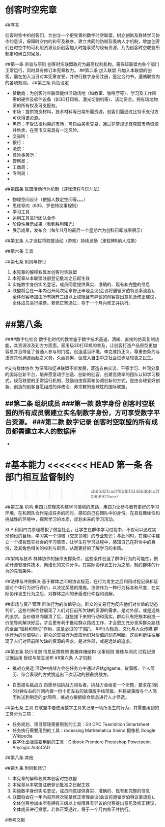 ﻿# 创客时空宪章

##序言

创客时空中的创客们，为创立一个更完善的数字时空联盟，树立创新及群体学习协作的意识，保障时空内的和平及秩序，建立共同的防御及吸纳人才机制，增加创客们在时空中的可利用资源及新创客加入时能享受的现有资源，乃为创客时空联盟所制定和确立的宪章。

##第一条 宗旨与原则
创客时空联盟政府为最高权利机构，需保证联盟内各个部门正常运行，同时具有修订本宪章权力。
##第二条 加入联盟
凡加入本联盟的创客，需在加入当日对本宪章宣誓，并进行数字身份注册，签定合约书，遵循联盟内的各项规则。
##第三条 角色设定
- 赞助商：为创客时空联盟提供活动场地（如教室、咖啡厅等）、学习及工作所需的硬件及软件设备（如3D打印机、激光切割机等）、活动资金。拥有场地物资的所有权及可支配权。
- 市场：提供物资材料，技术材料等日常所需资源，创客们需通过比特币支付方可获得该资源。
- 黑市：不受法律约束的市场，可自由买卖交易，通过非常规途径获取市场资源并售卖。在黑市交易具有一定风险。
- 交易所：
- 银行：
- 法院：
- 律师事务所：
- 警察局：
- 工商局：
- 专利局：
-

##第四条 联盟活动行为机制（游戏流程与玩儿法）
- 物理空间设计（依据人数定空间等。。。）
- 思维导向（635，罗伯特议事规则）
- 学习工具
- 运用工具进行团队合作
- 阶段性展示成果（看到胜利曙光）
- 展示成果，发布会（每年11月的最后一个星期六为创科日即成果展示）

##第五条 人才选拔将联盟活动（游戏）持续发扬（里程碑&前人成果）

##第六条 工具

##第七条 附则与修订
1. 本宪章的解释权属本创客时空联盟
2. 本宪章从本联盟注册登记批准之日起生效
3. 实施数字身份实名登记，成员同意提供真实、准确的、现有和完整的信息
4. 联盟将会在一年内召开两次宪章修正审理会议(会议将遵循罗伯特议事流程)。全体创客参加由所有拥有三级以上权限且有异议的创客提出意见及修正建议，全体成员进行投票。若修正案通过，将于一个月内修正并执行。

##第八条
==============================================


####数字化社会
数字化时代的教育鉴于数字技术高速、清晰、直接的仿真复制功能，其资源涉及到方方面面。家用级3D打印机的普及，让创客打造产品原型更加容易并且降低了普通人参与的门槛。创造适当环境，俾克维持正义，尊重由条约与法律其他渊源而起之义务，久而弗懈，促成大自由中之社会进步及较善之民生。

#支持群体协作
  为保障和促进联盟不断发展，营造自由交流、平等学习、共同分享的国际创新平台，培养愿意动手创造、创新的创客，创建高效率的团队认知学习模式，规范联盟的正常运行机制，鼓励自由探索和协调创新的方式，是由全球爱好创新、创造的创客自愿组成的非政治、非宗教的全球性的国际联盟。

##第二条 组织成员
###第一款 数字身份
创客时空联盟的所有成员需建立实名制数字身份，方可享受数字平台资源。
###第二款 数字记录
创客时空联盟的所有成员都需建立本人的数据库
-
-
#基本能力
<<<<<<< HEAD
第一条 各部门相互监督制约
=======
>>>>>>> cb60d21cad1f8b1b133486dbfcc2f0909921bee7

##第三条 机构
用四力原理来构建学习情境的思路，用四力让参与者有更好的学习环境，在和团队合作完成任务的同时，感知自己在团队中的身份。在具有趣味性和挑战性的环境中，探索学习的本质，规划未来的学习活动。

XLP 利用四力原理模拟了微型社会，让学生在群体学习过程中，不仅可以通过实现预设的目标，学习某一个领域（交叉领域）的专业知识；与此同时，在课程中建立一个模拟现实社会的学习情景，让学生在学习过程中，感知自己在群体中的身份，及其角色相关的权利与职责，从而更好的了解学习的本质。

##架构与技术
群体协作的操作支撑条件，这些条件创造了群体行为的可能性，例如开源软硬件技术、网络化的文件分享。在实际协作发生行为之前，制约群体的行为的先验条件。

##法律与冲突解决
基于群体之间的协议规范，在行为发生之后利用过程记录和证据对个体行为进行评价，以决定奖惩的措施。法律作为一种行为标准和尺度，在实际协作发生行为之后，对群体之间的矛盾进行仲裁和调解。

##市场与资产管理
群体行为的价值导向，群众的交易行为反应他们对价值的动态判断。这些判断往往展现了人们对目前所欠缺的资源的需求，是对外部，或是远处的追求。当价值导向厘清了后，就是接下来的行动和落实。群众只有把根本前提—价值导向解决好后，才会更有利于推动群众路线工作，才会更加充分发挥群众路线的全面“辐射和带动”作用，这是必过的“门槛”。
##行为规范、文化与大众传媒
群体行为的价值导向，群众的交易行为反应他们对价值的动态判断。这些判断往往展现了人们对目前所欠缺的资源的需求，是对外部，或是远处的追求。

##第五条 执行准则
信息反馈机制
数据存储结构
议事规则
排练与测试
过程记录
证据运用
授权与信息发布
##第六条 人才机制
 - 挑战方挑选
活动中挑战方会在任务方中通过评估gitgame、故事版、个人简历、综合表现的方式挑选出下次活动的预备挑战方。

 - 自愿报名挑战方
自愿参加挑战方报名者，挑战方会给定一个命题，要求在3到5分钟左右的时间内做一份十页左右的故事版手绘简报，并将故事版与个人简历推送到制定的git项目，挑战方根据综合信息进行人才筛选。

##第七条 工具
在联盟中要使用数字工具来记录一切所发生的行为，其需要用到的工具分为三项：
 - 任务规划、项目管理需要用到的工具：Git DPC Teambition Smartsheet
 - 任务执行需要用到的工具：rocessing Mathematica Xmind 摄像机 Google Wikipedia
 - 数字化出版需要用到的工具：Gitbook Premiere Photoshop Powerpoint Anylogic AutoCAD

##第八条 其他

##第九条 附则和修订
1. 本宪章的解释权属本创客时空联盟
2. 本宪章从本联盟注册登记批准之日起生效
3. 实施数字身份实名登记，成员同意提供真实、准确的、现有和完整的信息
4. 联盟将会在一年内召开两次宪章修正审理会议(会议将遵循罗伯特议事流程)。全体创客参加由所有拥有三级以上权限且有异议的创客提出意见及修正建议，全体成员进行投票。若修正案通过，将于一个月内修正并执行。




#参考文献
